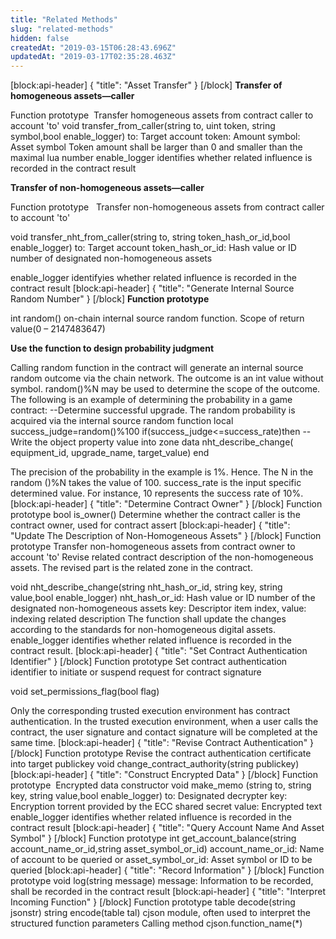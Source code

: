 ```yaml
---
title: "Related Methods"
slug: "related-methods"
hidden: false
createdAt: "2019-03-15T06:28:43.696Z"
updatedAt: "2019-03-17T02:35:28.463Z"
---
```

[block:api-header]
{
  "title": "Asset Transfer"
}
[/block]
**Transfer of homogeneous assets—caller** 

Function prototype  Transfer homogeneous assets from contract caller to account 'to'
void transfer_from_caller(string to, uint token, string symbol,bool enable_logger)
to: Target account
token: Amount
symbol: Asset symbol
Token amount shall be larger than 0 and smaller than the maximal lua number
enable_logger identifies whether related influence is recorded in the contract result 

**Transfer of non-homogeneous assets—caller**

Function prototype  
Transfer non-homogeneous assets from contract caller to account 'to'

void transfer_nht_from_caller(string to, string token_hash_or_id,bool enable_logger)
to: Target account
token_hash_or_id: Hash value or ID number of designated non-homogeneous assets

enable_logger identifyies whether related influence is recorded in the contract result 
[block:api-header]
{
  "title": "Generate Internal Source Random Number"
}
[/block]
**Function prototype** 

int random()
on-chain internal source random function. Scope of return value(0 – 2147483647)

**Use the function to design probability judgment**

Calling random function in the contract will generate an internal source random outcome via the chain network. The outcome is an int value without symbol. random()%N may be used to determine the scope of the outcome. The following is an example of determining the probability in a game contract: 
--Determine successful upgrade. The random probability is acquired via the internal source random function
local success_judge=random()%100
if(success_judge<=success_rate)then
--Write the object property value into zone data
nht_describe_change( equipment_id, upgrade_name, target_value)
end

The precision of the probability in the example is 1%. Hence. The N in the random ()%N takes the value of 100. success_rate is the input specific determined value. For instance, 10 represents the success rate of 10%.
[block:api-header]
{
  "title": "Determine Contract Owner"
}
[/block]
Function prototype 
bool is_owner()
Determine whether the contract caller is the contract owner, used for contract assert
[block:api-header]
{
  "title": "Update The Description of Non-Homogeneous Assets"
}
[/block]
Function prototype
Transfer non-homogeneous assets from contract owner to account 'to'
Revise related contract description of the non-homogeneous assets. The revised part is the related zone in the contract.

void nht_describe_change(string nht_hash_or_id, string key, string value,bool enable_logger)
nht_hash_or_id: Hash value or ID number of the designated non-homogeneous assets
key: Descriptor item index, value: indexing related description
The function shall update the changes according to the standards for non-homogeneous digital assets. enable_logger identifies whether related influence is recorded in the contract result.
[block:api-header]
{
  "title": "Set Contract Authentication Identifier"
}
[/block]
Function prototype
Set contract authentication identifier to initiate or suspend request for contract signature 

void set_permissions_flag(bool flag)

Only the corresponding trusted execution environment has contract authentication. In the trusted execution environment, when a user calls the contract, the user signature and contact signature will be completed at the same time.
[block:api-header]
{
  "title": "Revise Contract Authentication"
}
[/block]
Function prototype
Revise the contract authentication certificate into target publickey
void change_contract_authority(string publickey)
[block:api-header]
{
  "title": "Construct Encrypted Data"
}
[/block]
Function prototype 
Encrypted data constructor 
void make_memo (string to, string key, string value,bool enable_logger)
to: Designated decrypter
key:  Encryption torrent provided by the ECC shared secret
value: Encrypted text
enable_logger identifies whether related influence is recorded in the contract result
[block:api-header]
{
  "title": "Query Account Name And Asset Symbol"
}
[/block]
Function prototype
int get_account_balance(string account_name_or_id,string asset_symbol_or_id)
account_name_or_id: Name of account to be queried or
asset_symbol_or_id: Asset symbol or ID to be queried
[block:api-header]
{
  "title": "Record Information"
}
[/block]
Function prototype
void log(string message)
message: Information to be recorded, shall be recorded in the contract result 
[block:api-header]
{
  "title": "Interpret Incoming Function"
}
[/block]
Function prototype
table decode(string jsonstr)
string encode(table tal)
cjson module, often used to interpret the structured function parameters
Calling method cjson.function_name(*)